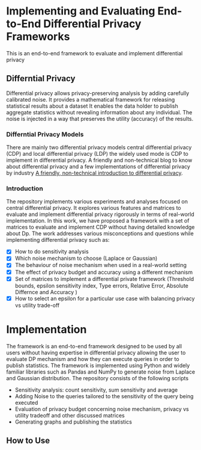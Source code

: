 # Implementing and Evaluating End-to-End Differential Privacy Frameworks
This is an end-to-end framework to evaluate and implement differential privacy 

## Differntial Privacy

Differential privacy allows privacy-preserving analysis by adding carefully calibrated noise.  It provides a mathematical framework for releasing statistical results about a dataset
It enables the data holder to publish aggregate statistics without revealing information about any individual. The noise is injected in a way that preserves the utility (accuracy) of the 
results. 

### Differntial Privacy Models
There are mainly two differential privacy models central differential privacy (CDP) and local differential privacy (LDP) the widely used mode is CDP to implement in differential privacy. A friendly and non-technical blog to know about differential privacy and a few implementations of differential privacy by industry [A friendly, non-technical introduction to differential privacy](https://desfontain.es/blog/friendly-intro-to-differential-privacy.html). 

### Introduction
The repository implements various experiments and analyses focused on central differential privacy. It explores various features and matrices to evaluate and implement differential privacy rigorously in terms of real-world implementation. 
In this work, we have proposed a framework with a set of matrices to evaluate and implement CDP without having detailed knowledge about Dp. 
The work addresses various misconceptions and questions while implementing differential privacy such as:

- [x] How to do sensitivity analysis
- [x] Which noise mechanism to choose (Laplace or Gaussian)
- [x] The behaviour of noise mechanism when used in a real-world setting
- [x] The effect of privacy budget and accuracy using a different mechanism
- [x] Set of matrices to implement a differential private framework (Threshold bounds, epsilon sensitivity index, Type errors, Relative Error, Absolute Differnce and Accuracy )
- [x] How to select an epsilon for a particular use case with balancing privacy vs utility trade-off

# Implementation
The framework is an end-to-end framework designed to be used by all users without having expertise in differential privacy allowing the user to evaluate DP mechanism and how they can execute queries in order to publish statistics. The framework is implemented using Python and widely familiar libraries such as Pandas and NumPy to generate noise from Laplace and Gaussian distribution. The repository consists of the following scripts 
* Sensitivity analysis: count sensitivity, sum sensitivity and average
* Adding Noise to the queries tailored to the sensitivity of the query being executed
* Evaluation of privacy budget concerning noise mechanism, privacy vs utility tradeoff and other discussed matrices
* Generating graphs and publishing the statistics

## How to Use


